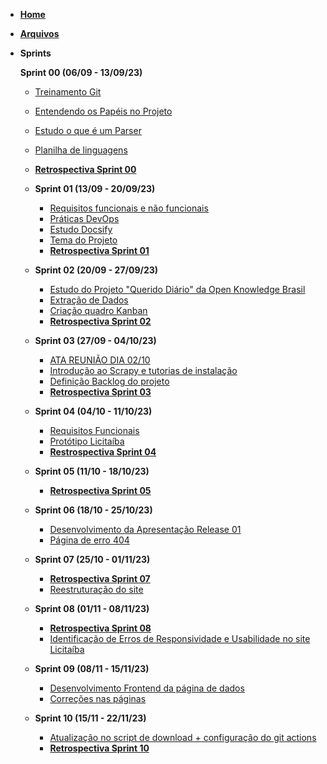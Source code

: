 <!-- docs/_sidebar.md -->


- [**Home**](./)

- [**Arquivos**](/arquivos/index.md "Arquivos")

- **Sprints**

  **Sprint 00 (06/09 - 13/09/23)**
    - [Treinamento Git](/sprints/sprint-00/treinamento-git.md "Sprint-00 - Treinamento Git")
    - [Entendendo os Papéis no Projeto](/sprints/sprint-00/entendendo-os-papeis-no-projeto.md "Sprint-00 - Entendendo os Papéis no Projeto")
    - [Estudo o que é um Parser](/sprints/sprint-00/estudo-o-que-e-um-parser.md "Sprint-00 - Estudo o que é um Parser")
    - [Planilha de linguagens](/sprints/sprint-00/planilha-de-linguagens.md "Sprint-00 - Planilha de linguagens")
    - [**Retrospectiva Sprint 00**](/sprints/sprint-00/retrospectiva-e-analise-sprint-00.md "Sprint-00 - Retrospectiva e análise")


  - **Sprint 01 (13/09 - 20/09/23)**
    - [Requisitos funcionais e não funcionais](/sprints/sprint-01/requisitos-funcionais-e-nao-funcionais.md "Sprint-01 - Requisitos funcionais e não funcionais")
    - [Práticas DevOps](/sprints/sprint-01/praticas-devops.md "Sprint-01 - Práticas DevOps")
    - [Estudo Docsify](/sprints/sprint-01/estudo-docsify.md "Sprint-01 - Estudo Docsify")
    - [Tema do Projeto](/sprints/sprint-01/tema-do-projeto.md "Sprint-01 - Tema do Projeto")
    - [**Retrospectiva Sprint 01**](/sprints/sprint-01/retrospectiva-e-analise-sprint-01.md "Sprint-01 - Retrospectiva e análise")

  - **Sprint 02 (20/09 - 27/09/23)**
    - [Estudo do Projeto "Querido Diário" da Open Knowledge Brasil](/sprints/sprint-02/estudo-sobre-o-projeto-querido-diario.md "Sprint-02 - Estudo do Projeto Querido Diário da Open Knowledge Brasil")
    - [Extração de Dados](/sprints/sprint-02/extracao-dados.md "Sprint-02 - Extração de Dados")
    - [Criação quadro Kanban](/sprints/sprint-02/quadro-kanban.md "Sprint-02 - Criação quadro Kanban")
    - [**Retrospectiva Sprint 02**](/sprints/sprint-02/retrospectiva-e-analise-sprint-02.md "Sprint-02 - Retrospectiva e análise")
  
  - **Sprint 03 (27/09 - 04/10/23)**
    - [ATA REUNIÃO DIA 02/10](/sprints/sprint-03/ata-02-10.md "Sprint-03 - ATA REUNIÃO DIA 02/10")
    - [Introdução ao Scrapy e tutorias de instalação](/sprints/sprint-03/scrapy-introducao-e-instalacao.md "Sprint-03 - Introdução ao Scrapy e tutorias de instalação")
    - [Definição Backlog do projeto](/sprints/sprint-03/definir-backlog-projeto.md "Sprint-03 - Definição Backlog do projeto")
    - [**Retrospectiva Sprint 03**](/sprints/sprint-03/retrospectiva-e-analise-sprint-03.md "Sprint-03 - Retrospectiva Sprint 03 - Maré de Profundidade")

  - **Sprint 04 (04/10 - 11/10/23)**
    - [Requisitos Funcionais](/sprints/sprint-04/requisitos.md "Sprint-04 - Requisitos Funcionais")
    - [Protótipo Licitaíba](/sprints/sprint-04/prototipo.md "Sprint-04 - Protótipo Licitaíba")
    - [**Restrospectiva Sprint 04**](/sprints/sprint-04/retrospectiva-e-analise-sprint-04.md "Sprint-04 - Retrospectiva Sprint 04")

  - **Sprint 05 (11/10 - 18/10/23)**
    - [**Retrospectiva Sprint 05**](/sprints/sprint-05/retrospectiva-e-analise-sprint-05.md "Sprint-05 - Retrospectiva Sprint 05")

  - **Sprint 06 (18/10 - 25/10/23)**
    - [Desenvolvimento da Apresentação Release 01](/sprints/sprint-06/apresentacao-release01.md "Sprint-06 - Desenvolvimento da Apresentação")
    - [Página de erro 404](/sprints/sprint-06/pagina-error.md "Sprint-06 - [add] Página de erro 404")  

  - **Sprint 07 (25/10 - 01/11/23)**
    - [**Retrospectiva Sprint 07**](/sprints/sprint-07/retrospectiva-e-analise-sprint-07.md "Sprint-07 - Retrospectiva Sprint 07")
    - [Reestruturação do site](/sprints/sprint-07/reestruturacao-site.md "Sprint-07 - Reestruturação do site")
    
  - **Sprint 08 (01/11 - 08/11/23)**
    - [**Retrospectiva Sprint 08**](/sprints/sprint-08/retrospectiva-e-analise-sprint-08.md "Sprint-08 - Retrospectiva Sprint 08")
    - [Identificação de Erros de Responsividade e Usabilidade no site Licitaíba](/sprints/sprint-08/identificacao-erros-site.md "Sprint-08 - Identificação de Erros de Responsividade e Usabilidade no site Licitaíba")

  - **Sprint 09 (08/11 - 15/11/23)**
    - [Desenvolvimento Frontend da página de dados](/sprints/sprint-09/paginas-dados-site.md "Sprint-09 - Desenvolvimento Frontend da página de dados")    
    - [Correções nas páginas](/sprints/sprint-09/correcoes-paginas-equipe-sobre.md "Sprint-09 - Correções nas páginas")

  - **Sprint 10 (15/11 - 22/11/23)**
    - [Atualização no script de download + configuração do git actions](/sprints/sprint-10/atualizacao-script.md "Sprint-10 - Atualização no script de download + configuração do git actions")    
    - [**Retrospectiva Sprint 10**](/sprints/sprint-10/retrospectiva-e-analise-sprint-10.md "Sprint-10 - Retrospectiva Sprint 10")  
    
    
    
  
